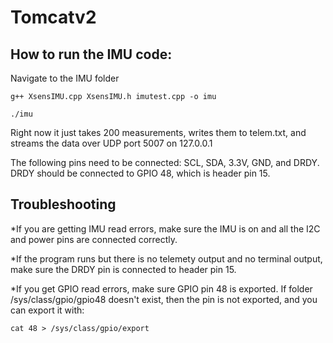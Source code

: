 # Tomcatv2

## How to run the IMU code:

Navigate to the IMU folder
```
g++ XsensIMU.cpp XsensIMU.h imutest.cpp -o imu
```
```
./imu
```

Right now it just takes 200 measurements, writes them to telem.txt, and streams the data over UDP port 5007 on 127.0.0.1

The following pins need to be connected: SCL, SDA, 3.3V, GND, and DRDY. DRDY should be connected to GPIO 48, which is header pin 15.

## Troubleshooting

*If you are getting IMU read errors, make sure the IMU is on and all the I2C and power pins are connected correctly.

*If the program runs but there is no telemety output and no terminal output, make sure the DRDY pin is connected to header pin 15.

*If you get GPIO read errors, make sure GPIO pin 48 is exported. If folder /sys/class/gpio/gpio48 doesn't exist, then the pin is not exported, and you can export it with:
```
cat 48 > /sys/class/gpio/export
